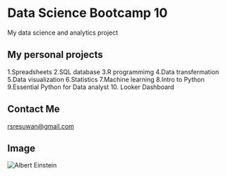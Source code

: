 # Data Science Bootcamp 10 
My data science and analytics project

## My personal projects
1.Spreadsheets
2.SQL database
3.R programmimg
4.Data transfermation
5.Data visualization
6.Statistics
7.Machine learning
8.Intro to Python
9.Essential Python for Data analyst
10. Looker Dashboard

## Contact Me
rsresuwan@gmail.com

## Image 
![Albert Einstein](https://upload.wikimedia.org/wikipedia/commons/3/3e/Einstein_1921_by_F_Schmutzer_-_restoration.jpg)

